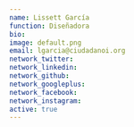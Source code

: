 ```yaml
---
name: Lissett García
function: Diseñadora
bio: 
image: default.png
email: lgarcia@ciudadanoi.org
network_twitter: 
network_linkedin: 
network_github:
network_googleplus:
network_facebook:
network_instagram:
active: true
---
```


